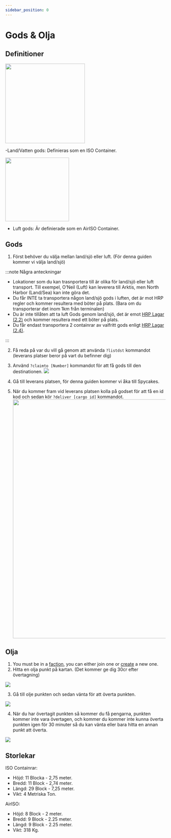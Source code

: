 ```yaml
---
sidebar_position: 0
---
```


# Gods & Olja

## Definitioner

<!-- css for flex -->
  <div class="flex-vcenter">
    <div>
      <img src="/img/hrp/cargooil/HRPISOContainer.png" width="250px"/>
    </div>
<p>

-Land/Vatten gods: Definieras som en ISO Container.

</p>
  </div>

<!-- css for flex -->
  <div class="flex-vcenter">
    <div>
      <img src="/img/hrp/cargooil/HRPAirISOContainerpng.png" width="200px"/>
    </div>
<p>

- Luft gods: Är definierade som en AirISO Container.

</p>
  </div>

## Gods

1. Först behöver du välja mellan land/sjö eller luft. (För denna guiden kommer vi välja land/sjö)

:::note Några anteckningar

- Lokationer som du kan trasnportera till är olika för land/sjö eller luft transport. Till exempel, O’Neil (Luft) kan leverera till Arktis, men North Harbor (Land/Sea) kan inte göra det.
- Du får INTE ta transportera någon land/sjö gods i luften, det är mot HRP regler och kommer resultera med böter på plats. (Bara om du transporterar det inom 1km från terminalen)
- Du är inte tillåten att ta luft Gods genom land/sjö, det är emot [HRP Lagar (2.2)](/hrplaws#23-airiso-container-mismanagement) och kommer resultera med ett böter på plats.
- Du får endast transportera 2 containrar av valfritt gods enligt [HRP Lagar (2.4)](/hrplaws#24-player-container-limit).

:::

2. Få reda på var du vill gå genom att använda `?listdst` kommandot (leverans platser beror på vart du befinner dig)
3. Använd `?claimto [Number]` kommandot för att få gods till den destinationen. <img src="/img/hrp/cargooil/HRPClaimTo.png" />

4. Gå till leverans platsen, för denna guiden kommer vi åka till Spycakes.
5. När du kommer fram vid leverans platsen kolla på godset för att få en id kod och sedan kör `?deliver [cargo id]` kommandot. <img src="/img/hrp/cargooil/HRPDeliver.png" width="750px" />


## Olja

1. You must be in a [faction](https://trickys.gg/factions), you can either join one or [create](/stormworks/HRP/factions#create-a-faction) a new one.
2. Hitta en olja punkt på kartan. (Det kommer ge dig 30cr efter övertagning)

<img src="/img/hrp/cargooil/HRPOilField.png" />

3. Gå till olje punkten och sedan vänta för att överta punkten.

<img src="/img/hrp/cargooil/HRPOilPointcapture1.png" />

4. När du har övertagit punkten så kommer du få pengarna, punkten kommer inte vara övertagen, och kommer du kommer inte kunna överta punkten igen för 30 minuter så du kan vänta eller bara hitta en annan punkt att överta.

<img src="/img/hrp/cargooil/HRPOilPointcapture2.png" />

## Storlekar

ISO Containrar:
- Höjd: 11 Blocka - 2,75 meter.
- Bredd: 11 Block - 2,74 meter.
- Längd: 29 Block - 7,25 meter.
- Vikt: 4 Metriska Ton.

AirISO:
- Höjd: 8 Block - 2 meter.
- Bredd: 9 Block - 2.25 meter.
- Längd: 9 Block - 2.25 meter.
- Vikt: 318 Kg.